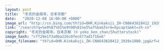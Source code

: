 ```yaml
---
layout: post
title:  "冬天的金阁寺，日本京都"
date:   "2020-12-08 16:00:00 +0800"
image_url: "http://cn.bing.com/th?id=OHR.Kinkakuji_ZH-CN8643828412_1920x1080.jpg&rf=LaDigue_1920x1080.jpg&pid=hp"
link: "/search?q=%e9%87%91%e9%98%81%e5%af%ba&form=hpcapt&mkt=zh-cn"
copyright: "冬天的金阁寺，日本京都 (© yoko_ken_chan/Shutterstock)"
image_hash: "cff29e1f3a0ba226c0fec677ad1f1be6"
image_filename: "th?id=OHR.Kinkakuji_ZH-CN8643828412_1920x1080.jpg&rf=LaDigue_1920x1080.jpg&pid=hp"
---
```

